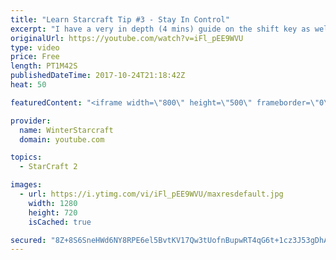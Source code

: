 ```yaml
---
title: "Learn Starcraft Tip #3 - Stay In Control"
excerpt: "I have a very in depth (4 mins) guide on the shift key as well here https://www.youtube.com/watch?v=7x9pHr544oY"
originalUrl: https://youtube.com/watch?v=iFl_pEE9WVU
type: video
price: Free
length: PT1M42S
publishedDateTime: 2017-10-24T21:18:42Z
heat: 50

featuredContent: "<iframe width=\"800\" height=\"500\" frameborder=\"0\" src=\"https://www.youtube.com/embed/iFl_pEE9WVU\" allow=\"accelerometer; autoplay; encrypted-media; gyroscope; picture-in-picture\" allowfullscreen></iframe>"

provider:
  name: WinterStarcraft
  domain: youtube.com

topics:
  - StarCraft 2

images:
  - url: https://i.ytimg.com/vi/iFl_pEE9WVU/maxresdefault.jpg
    width: 1280
    height: 720
    isCached: true

secured: "8Z+8S6SneHWd6NY8RPE6el5BvtKV17Qw3tUofnBupwRT4qG6t+1cz3J53gDhAp99ETWXvWo8SXPG6fxfiNUETfUOtcTPmKdJKffP37MEz6HzWMGdbV2UknyVsL8B8VayBJEY0jXsSWjxnWArI30EQxhOIxiMOhTMGu5b+6ivojIphT7M1xYOCJr4vqZ15yK6aPrUe8vilmEQp5j5e+L1UxTLcBnmYXrLzxHQQRbu/hZYa4sjXCkaSs1L3WxPtPpsfc7jK4T7SfdNHEciw2qisVfqjhQ7rJdc3PLt6oZiGdM6PDXEcU08gLxFNuKmqbOST7AH9IuBuAJ20WnfBJtI0JJV/hkOwjyZI6+yCTFqlm57QXPWm/NrqHKgRLp8/Yh3Gc3Ex5JZxinfT3W7k3a7kWVOrMsWDIuM2AN1aYuDHqU=;i9gaKg6YiNpw/kVmHHKRfw=="
---
```


